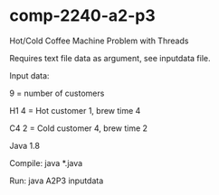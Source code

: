 # comp-2240-a2-p3
Hot/Cold Coffee Machine Problem with Threads

Requires text file data as argument, see inputdata file.

Input data:

9 = number of customers

H1 4 = Hot customer 1, brew time 4

C4 2 = Cold customer 4, brew time 2

Java 1.8

Compile:
java *.java

Run:
java A2P3 inputdata
